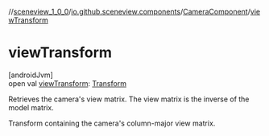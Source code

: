 //[sceneview_1_0_0](../../../index.md)/[io.github.sceneview.components](../index.md)/[CameraComponent](index.md)/[viewTransform](view-transform.md)

# viewTransform

[androidJvm]\
open val [viewTransform](view-transform.md): [Transform](../../io.github.sceneview.math/index.md#1875660684%2FClasslikes%2F-602047187)

Retrieves the camera's view matrix. The view matrix is the inverse of the model matrix.

Transform containing the camera's column-major view matrix.
